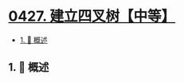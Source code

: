 # [0427. 建立四叉树【中等】](https://github.com/Tdahuyou/TNotes.leetcode/tree/main/notes/0427.%20%E5%BB%BA%E7%AB%8B%E5%9B%9B%E5%8F%89%E6%A0%91%E3%80%90%E4%B8%AD%E7%AD%89%E3%80%91)

<!-- region:toc -->

- [1. 📝 概述](#1--概述)

<!-- endregion:toc -->

## 1. 📝 概述
